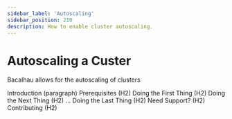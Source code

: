 ```yaml
---
sidebar_label: 'Autoscaling'
sidebar_position: 210
description: How to enable cluster autoscaling.
---
```


# Autoscaling a Custer

Bacalhau allows for the autoscaling of clusters

Introduction (paragraph)
Prerequisites (H2)
Doing the First Thing (H2)
Doing the Next Thing (H2)
…
Doing the Last Thing (H2)
Need Support? (H2)
Contributing (H2)